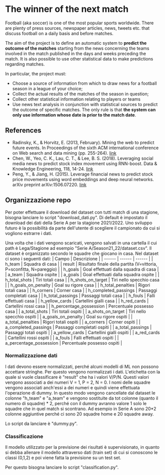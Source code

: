 # The winner of the next match
Football (aka soccer) is one of the most popular sports worldwide. There are plenty of press sources, newspaper articles, news, tweets etc. that discuss football on a daily basis and before matches.

The aim of the project is to define an automatic system to **predict the outcome of the matches** starting from the news concerning the teams involved in the match published in the days and weeks preceding the match. It is also possible to use other statistical data to make predictions regarding matches.

In particular, the project must:
- Choose a source of information from which to draw news for a football season in a league of your choice;
- Collect the actual results of the matches of the season in question;
- Collect other statistical information relating to players or teams
- Use news text analysis in conjunction with statistical sources to predict the outcome of specific matches. The only rule is that **the system can only use information whose date is prior to the match date**.

## References
* Radinsky, K., & Horvitz, E. (2013, February). Mining the web to predict future events. In Proceedings of the sixth ACM international conference on Web search and data mining (pp. 255-264). [link](https://dl.acm.org/doi/pdf/10.1145/2433396.2433431)
* Chen, W., Yeo, C. K., Lau, C. T., & Lee, B. S. (2018). Leveraging social media news to predict stock index movement using RNN-boost. Data & Knowledge Engineering, 118, 14-24. [link](https://www.sciencedirect.com/science/article/pii/S0169023X17305839)
* Peng, Y., & Jiang, H. (2015). Leverage financial news to predict stock price movements using word embeddings and deep neural networks. arXiv preprint arXiv:1506.07220. [link](https://arxiv.org/abs/1506.07220)


## Organizzazione repo
Per poter effettuare il download del dataset con tutti match di una stagione, bisogna lanciare lo script "download_dati.py". 
Di default è impostato il download dei dati della Serie A per la stagione 2021/2022.
Uno sviluppo futuro è la possibilità da parte dell'utente di scegliere il campionato da cui si vogliono estrarre i dati.

Una volta che i dati vengono scaricati, vengono salvati in una cartella il cui path è Lega/Stagione ad esempio "Serie A/Season21_22/dataset.csv".
Il dataset è organizzato secondo le squadre che giocano in casa.
Nel dataset ci sono i seguenti dati: 
| Campo | Descrizione |
| ------ | ------ | ------ |
| h_team | Squadra di casa |
| result | Risultato finale della partita (V=vittoria, P=sconfitta, N=pareggio) |
| h_goals | Goal effettuati dalla squadra di casa |
| a_team | Squadra ospite |
| a_goals | Goal effettuati dalla squadra ospite |
| h_total_shots | Tiri totali casa |
| h_shots_on_target | Tiri nello specchio casa |
| h_goals_on_penalty | Goal su rigore casa |
| h_total_penalties | Rigori totali casa |
| h_corners | Corner casa |
| h_completed_passings | Passaggi completati casa |
| h_total_passings | Passaggi totali casa |
| h_fouls | Falli effettuati casa |
| h_yellow_cards | Cartellini gialli casa |
| h_red_cards | Cartellini rossi casa |
| h_percentage_possession | Percentuale possesso casa |
| a_total_shots | Tiri totali ospiti |
| a_shots_on_target | Tiri nello specchio ospiti |
| a_goals_on_penalty | Goal su rigore ospiti |
| a_total_penalties | Rigori totali ospiti |
| a_corners | Corner ospiti  |
| a_completed_passings | Passaggi completati ospiti |
| a_total_passings | Passaggi totali ospiti |
| a_yellow_cards | Cartellini gialli ospiti |
| a_red_cards | Cartellini rossi ospiti |
| a_fouls | Falli effettuati ospiti |
| a_percentage_possession | Percentuale possesso ospiti |

### Normalizzazione dati
I dati devono essere normalizzati, perché alcuni modelli di ML non possono accettare stringhe. Per questo vengono normalizzati i dati.
L'etichetta con la quale si vuole classificare è "result" che ha i valori V/P/N. 
Questi valori vengono associati a dei numeri V = 1, P = 2, N = 0. 
I nomi delle squadre vengono associati anch'essi a dei numeri e quindi viene effettuata l'operazione di dummy.
In questo modo vengono cancellate dal dataset le colonne "h_team" e "a_team" e vengono sostituite da tot colonne (quanto il numero di squadre) * 2, perché con il dummy avranno valore 1 solo le squadre che in quel match si scontrano. 
Ad esempio in Serie A sono 20*2 colonne aggiuntive perché ci sono 20 squadre home e 20 squadre away.

Lo script da lanciare è "dummy.py".

### Classificazione
Il modello utilizzato per la previsione dei risultati è supervisionato, in quanto si debba allenare il modello attraverso dati (train set) di cui si conoscono le classi (0,1,2) e poi viene fatta la previsione su un test set. 

Per questo bisogna lanciare lo script "classification.py". 